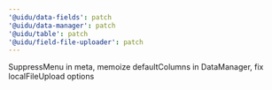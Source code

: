 ```yaml
---
'@uidu/data-fields': patch
'@uidu/data-manager': patch
'@uidu/table': patch
'@uidu/field-file-uploader': patch
---
```


SuppressMenu in meta, memoize defaultColumns in DataManager, fix localFileUpload options
